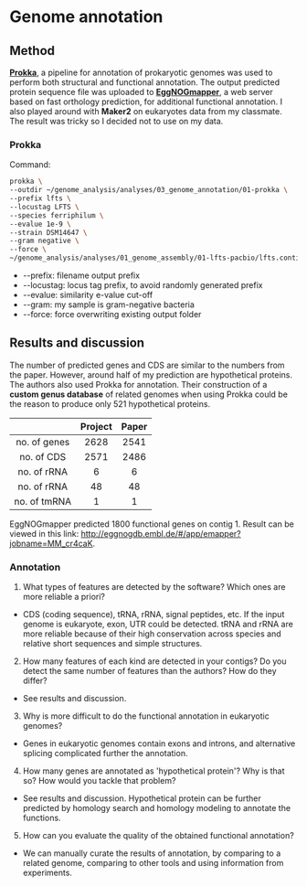 # Genome annotation
## Method
[**Prokka**](https://github.com/tseemann/prokka), a pipeline for annotation of prokaryotic genomes was used to perform both structural and functional annotation. The output predicted protein sequence file was uploaded to [**EggNOGmapper**](http://eggnogdb.embl.de/#/app/emapper), a web server based on fast orthology prediction, for additional functional annotation. I also played around with **Maker2** on eukaryotes data from my classmate. The result was tricky so I decided not to use on my data.
### Prokka
Command:
```bash
prokka \
--outdir ~/genome_analysis/analyses/03_genome_annotation/01-prokka \
--prefix lfts \
--locustag LFTS \
--species ferriphilum \
--evalue 1e-9 \
--strain DSM14647 \
--gram negative \
--force \
~/genome_analysis/analyses/01_genome_assembly/01-lfts-pacbio/lfts.contigs.fasta
```
- --prefix: filename output prefix
- --locustag: locus tag prefix, to avoid randomly generated prefix
- --evalue: similarity e-value cut-off
- --gram: my sample is gram-negative bacteria
- --force: force overwriting existing output folder
## Results and discussion
The number of predicted genes and CDS are similar to the numbers from the paper. However, around half of my prediction are hypothetical proteins. The authors also used Prokka for annotation. Their construction of a **custom genus database** of related genomes when using Prokka could be the reason to produce only 521 hypothetical proteins.

|               | Project  | Paper |
| :-----------: |:--------:| :----:|
| no. of genes  | 2628     | 2541  |
| no. of CDS    | 2571     | 2486  |
| no. of rRNA   | 6        | 6     |
| no. of rRNA   | 48       | 48    |
| no. of tmRNA  | 1        | 1     |

EggNOGmapper predicted 1800 functional genes on contig 1. Result can be viewed in this link: http://eggnogdb.embl.de/#/app/emapper?jobname=MM_cr4caK.
### Annotation
1. What types of features are detected by the software? Which ones are more reliable a priori?
- CDS (coding sequence), tRNA, rRNA, signal peptides, etc. If the input genome is eukaryote, exon, UTR could be detected. tRNA and rRNA are more reliable because of their high conservation across species and relative short sequences and simple structures.
2. How many features of each kind are detected in your contigs? Do you detect the same number of features than the authors? How do they differ?
- See results and discussion.
3. Why is more difficult to do the functional annotation in eukaryotic genomes?
- Genes in eukaryotic genomes contain exons and introns, and alternative splicing complicated further the annotation.
4. How many genes are annotated as 'hypothetical protein'? Why is that so? How would you tackle that problem?
- See results and discussion. Hypothetical protein can be further predicted by homology search and homology modeling to annotate the functions.
5. How can you evaluate the quality of the obtained functional annotation?
- We can manually curate the results of annotation, by comparing to a related genome, comparing to other tools and using information from experiments.
